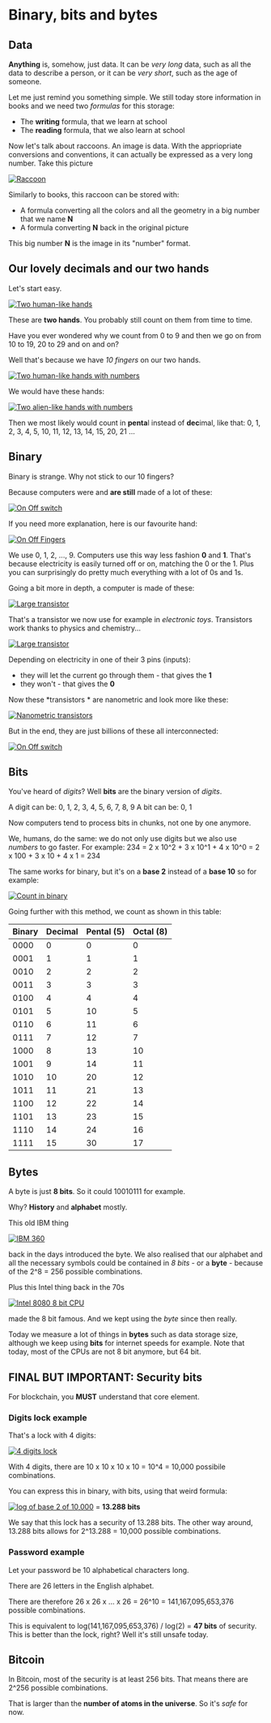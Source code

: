 # Binary, bits and bytes

## Data
**Anything** is, somehow, just data. It can be *very long* data, such as all the data to describe a person, or it can be *very short*, such as the age of someone.

Let me just remind you something simple. We still today store information in books and we need two *formulas* for this storage:
- The **writing** formula, that we learn at school
- The **reading** formula, that we also learn at school

Now let's talk about raccoons. An image is data. With the appriopriate conversions and conventions, it can actually be expressed as a very long number.
Take this picture

[![Raccoon](images/raccoon.png)]()

Similarly to books, this raccoon can be stored with:
- A formula converting all the colors and all the geometry in a big number that we name **N**
- A formula converting **N** back in the original picture

This big number **N** is the image in its "number" format.

## Our lovely decimals and our two hands
Let's start easy.

[![Two human-like hands](images/hands.png)]()

These are **two hands**. You probably still count on them from time to time.

Have you ever wondered why we count from 0 to 9 and then we go on from 10 to 19, 20 to 29 and on and on?

Well that's because we have *10 fingers* on our two hands.

[![Two human-like hands with numbers](images/hands_numbers.png)]()

We would have these hands:

[![Two alien-like hands with numbers](images/hands_alien.png)]()

Then we most likely would count in **penta**l instead of **dec**imal, like that:
0, 1, 2, 3, 4, 5, 10, 11, 12, 13, 14, 15, 20, 21 ...

## Binary
Binary is strange. Why not stick to our 10 fingers?

Because computers were and **are still** made of a lot of these:

[![On Off switch](images/switch.png)]()

If you need more explanation, here is our favourite hand:

[![On Off Fingers](images/2fingers.png)]()

We use 0, 1, 2, ..., 9. Computers use this way less fashion **0** and **1**.
That's because electricity is easily turned off or on, matching the 0 or the 1.
Plus you can surprisingly do pretty much everything with a lot of 0s and 1s.

Going a bit more in depth, a computer is made of these:

[![Large transistor](images/transistor_large.png)]()

That's a transistor we now use for example in *electronic toys*. 
Transistors work thanks to physics and chemistry...

[![Large transistor](images/transistor_scheme.png)]()

Depending on electricity in one of their 3 pins (inputs):
- they will let the current go through them - that gives the **1**
- they won't - that gives the **0**

Now these *transistors * are nanometric and look more like these:

[![Nanometric transistors](images/transistor_nanometric.png)]()

But in the end, they are just billions of these all interconnected:

[![On Off switch](images/switch.png)]()

## Bits
You've heard of *digits*?
Well **bits** are the binary version of *digits*.

A digit can be: 0, 1, 2, 3, 4, 5, 6, 7, 8, 9
A bit can be: 0, 1

Now computers tend to process bits in chunks, not one by one anymore.

We, humans, do the same: we do not only use digits but we also use *numbers* to go faster.
For example: 234 = 2 x 10^2 + 3 x 10^1 + 4 x 10^0 = 2 x 100 + 3 x 10 + 4 x 1 = 234

The same works for binary, but it's on a **base 2** instead of a **base 10** so for example:

[![Count in binary](images/binary_count.png)]()

Going further with this method, we count as shown in this table:

| Binary | Decimal | Pental (5) | Octal (8) |
| ------ | ------- | ---------- | --------- |
| 0000   | 0       | 0          | 0         |
| 0001   | 1       | 1          | 1         |
| 0010   | 2       | 2          | 2         |
| 0011   | 3       | 3          | 3         |
| 0100   | 4       | 4          | 4         |
| 0101   | 5       | 10         | 5         |
| 0110   | 6       | 11         | 6         |
| 0111   | 7       | 12         | 7         |
| 1000   | 8       | 13         | 10        |
| 1001   | 9       | 14         | 11        |
| 1010   | 10      | 20         | 12        |
| 1011   | 11      | 21         | 13        |
| 1100   | 12      | 22         | 14        |
| 1101   | 13      | 23         | 15        |
| 1110   | 14      | 24         | 16        |
| 1111   | 15      | 30         | 17        |

## Bytes
A byte is just **8 bits**. So it could 10010111 for example.

Why? **History** and **alphabet** mostly.

This old IBM thing

[![IBM 360](images/ibm360.png)]()

back in the days introduced the byte. 
We also realised that our alphabet and all the necessary symbols could be contained in *8 bits* - or a **byte** - because of the 2^8 = 256 possible combinations.

Plus this Intel thing back in the 70s

[![Intel 8080 8 bit CPU](images/intel8080.png)]()

made the 8 bit famous. And we kept using the *byte* since then really.

Today we measure a lot of things in **bytes** such as data storage size, although we keep using **bits** for internet speeds for example.
Note that today, most of the CPUs are not 8 bit anymore, but 64 bit.


## FINAL BUT IMPORTANT: Security bits
For blockchain, you **MUST** understand that core element.

### Digits lock example
That's a lock with 4 digits:

[![4 digits lock](images/lock_digits.png)]()

With 4 digits, there are 10 x 10 x 10 x 10 = 10^4 = 10,000 possibile combinations. 

You can express this in binary, with bits, using that weird formula:

[![log of base 2 of 10,000](images/maths1.png)]() = **13.288 bits**

We say that this lock has a security of 13.288 bits.
The other way around, 13.288 bits allows for 2^13.288 = 10,000 possible combinations.

### Password example
Let your password be 10 alphabetical characters long.

There are 26 letters in the English alphabet. 

There are therefore 26 x 26 x ... x 26 = 26^10 = 141,167,095,653,376 possible combinations.

This is equivalent to log(141,167,095,653,376) / log(2) = **47 bits** of security.
This is better than the lock, right? Well it's still unsafe today. 

## Bitcoin
In Bitcoin, most of the security is at least 256 bits. That means there are 2^256 possible combinations.

That is larger than the **number of atoms in the universe**. So it's *safe* for now.